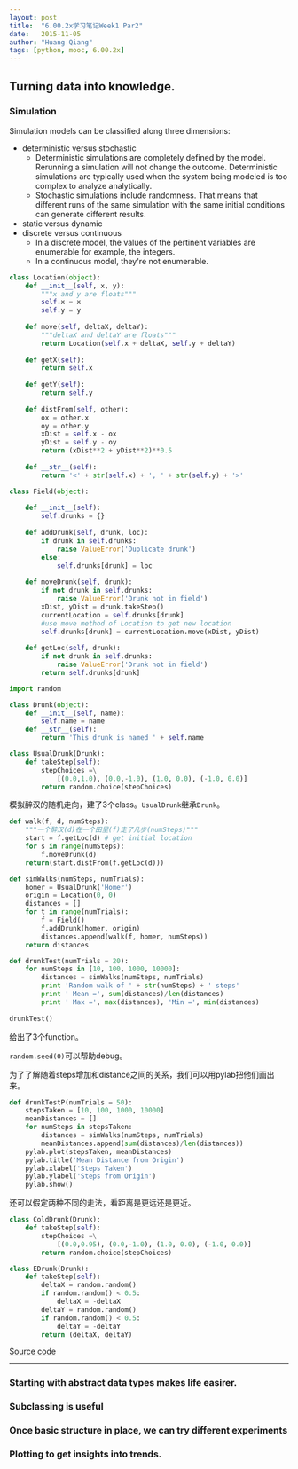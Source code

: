 ```yaml
---
layout: post
title:  "6.00.2x学习笔记Week1 Par2"
date:   2015-11-05
author: "Huang Qiang"
tags: [python, mooc, 6.00.2x]
---
```


## Turning data into knowledge.

### Simulation

Simulation models can be classified along three dimensions:

* deterministic versus stochastic
  * Deterministic simulations are completely defined by the model. Rerunning a simulation will not change the outcome. Deterministic simulations are typically used when the system being modeled is too complex to analyze analytically.
  * Stochastic simulations include randomness. That means that different runs of the same simulation with the same initial conditions can generate different results.
* static versus dynamic
* discrete versus continuous
  * In a discrete model, the values of the pertinent variables are enumerable for example, the integers. 
  * In a continuous model, they're not enumerable.

```python
class Location(object):
    def __init__(self, x, y):
        """x and y are floats"""
        self.x = x
        self.y = y
        
    def move(self, deltaX, deltaY):
        """deltaX and deltaY are floats"""
        return Location(self.x + deltaX, self.y + deltaY)
    
    def getX(self):
        return self.x
    
    def getY(self):
        return self.y
    
    def distFrom(self, other):
        ox = other.x
        oy = other.y
        xDist = self.x - ox
        yDist = self.y - oy
        return (xDist**2 + yDist**2)**0.5
    
    def __str__(self):
        return '<' + str(self.x) + ', ' + str(self.y) + '>'
```
```python
class Field(object):
    
    def __init__(self):
        self.drunks = {}
        
    def addDrunk(self, drunk, loc):
        if drunk in self.drunks:
            raise ValueError('Duplicate drunk')
        else:
            self.drunks[drunk] = loc
            
    def moveDrunk(self, drunk):
        if not drunk in self.drunks:
            raise ValueError('Drunk not in field')
        xDist, yDist = drunk.takeStep()
        currentLocation = self.drunks[drunk]
        #use move method of Location to get new location
        self.drunks[drunk] = currentLocation.move(xDist, yDist)
        
    def getLoc(self, drunk):
        if not drunk in self.drunks:
            raise ValueError('Drunk not in field')
        return self.drunks[drunk]
```
```python
import random

class Drunk(object):
    def __init__(self, name):
        self.name = name
    def __str__(self):
        return 'This drunk is named ' + self.name
```
```python
class UsualDrunk(Drunk):
    def takeStep(self):
        stepChoices =\
            [(0.0,1.0), (0.0,-1.0), (1.0, 0.0), (-1.0, 0.0)]
        return random.choice(stepChoices)
```
模拟醉汉的随机走向，建了3个class。`UsualDrunk`继承`Drunk`。

```python
def walk(f, d, numSteps):
    """一个醉汉(d)在一个田里(f)走了几步(numSteps)"""
    start = f.getLoc(d) # get initial location
    for s in range(numSteps):
        f.moveDrunk(d)
    return(start.distFrom(f.getLoc(d)))

def simWalks(numSteps, numTrials):
    homer = UsualDrunk('Homer')
    origin = Location(0, 0)
    distances = []
    for t in range(numTrials):
        f = Field()
        f.addDrunk(homer, origin)
        distances.append(walk(f, homer, numSteps))
    return distances

def drunkTest(numTrials = 20):
    for numSteps in [10, 100, 1000, 10000]:
        distances = simWalks(numSteps, numTrials)
        print 'Random walk of ' + str(numSteps) + ' steps'
        print ' Mean =', sum(distances)/len(distances)
        print ' Max =', max(distances), 'Min =', min(distances)
        
drunkTest()
```
给出了3个function。

`random.seed(0)`可以帮助debug。

为了了解随着steps增加和distance之间的关系，我们可以用pylab把他们画出来。

```python
def drunkTestP(numTrials = 50):
    stepsTaken = [10, 100, 1000, 10000]
    meanDistances = []
    for numSteps in stepsTaken:
        distances = simWalks(numSteps, numTrials)
        meanDistances.append(sum(distances)/len(distances))
    pylab.plot(stepsTaken, meanDistances)
    pylab.title('Mean Distance from Origin')
    pylab.xlabel('Steps Taken')
    pylab.ylabel('Steps from Origin')
    pylab.show()
```
还可以假定两种不同的走法，看距离是更远还是更近。

```python
class ColdDrunk(Drunk):
    def takeStep(self):
        stepChoices =\
            [(0.0,0.95), (0.0,-1.0), (1.0, 0.0), (-1.0, 0.0)]
        return random.choice(stepChoices)

class EDrunk(Drunk):
    def takeStep(self):
        deltaX = random.random()
        if random.random() < 0.5:
            deltaX = -deltaX
        deltaY = random.random()
        if random.random() < 0.5:
            deltaY = -deltaY
        return (deltaX, deltaY)
```
[Source code](https://github.com/nickyfoto/Blog/blob/master/MIT.6.00.2x/code/lectureCode_randomWalks-segment4.py)

---
### Starting with abstract data types makes life easirer.

### Subclassing is useful

### Once basic structure in place, we can try different experiments

### Plotting to get insights into trends.

